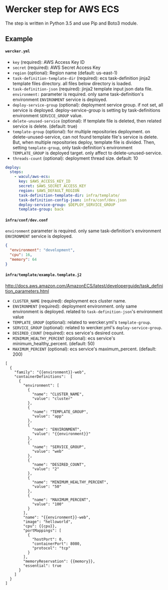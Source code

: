 Wercker step for AWS ECS
=======================

The step is written in Python 3.5 and use Pip and Boto3 module.

## Example

#### `wercker.yml`


* `key` (required): AWS Access Key ID
* `secret` (required): AWS Secret Access Key
* `region` (optional): Region name (default: us-east-1)
* `task-definition-template-dir` (required): ecs task-definition jinja2 template files directory. all files below directory is loaded.
* `task-definition-json` (required): jinja2 template input json data file. `environment:` parameter is required. only same task-definition's environment `ENVIRONMENT` service is deployed.
* `deploy-service-group` (optional): deployment service group. if not set, all service is deployed. deploy-service-group is setting by task-definitions environment `SERVICE_GROUP` value.
* `delete-unused-service` (optional): If template file is deleted, then related service is delete.  (default: true)
* `template-group` (optional): for multiple repositories deployment. on delete-unused-service, can not found template file's service is delete. But, when multiple repositories deploy, template file is divided. Then, setting `template-group`,  only task-definition's environment `TEMPLATE_GROUP` is deployed target.  only affect to delete-unused-service.
* `threads-count` (optional): deployment thread size. default: 10

```yml
deploy:
  steps:
    - wacul/aws-ecs:
      key: $AWS_ACCESS_KEY_ID
      secret: $AWS_SECRET_ACCESS_KEY
      region: $AWS_DEFAULT_REGION
      task-definition-template-dir: infra/template/
      task-definition-config-json: infra/conf/dev.json
      deploy-service-group: $DEPLOY_SERVICE_GROUP
      template-group: back
```

#### `infra/conf/dev.conf`

`environment` parameter is required. only same task-definition's environment `ENVIRONMENT` service is deployed.

```json
{
  "environment": "development",
  "cpu": 16,
  "memory": 64
}
```

#### `infra/template/example.template.j2`

http://docs.aws.amazon.com/AmazonECS/latest/developerguide/task_definition_parameters.html

* `CLUSTER_NAME` (required): deployment ecs cluster name.
* `ENVIRONMENT` (required): deployment environment. only same environment is deployed. related to `task-definition-json`'s environment value
* `TEMPLATE_GROUP` (optional): related to wercker.yml's `template-group`.
* `SERVICE_GROUP` (optional): related to wercker.yml's `deploy-service-group`.
* `DESIRED_COUNT` (required): ecs service's desired count.
* `MINIMUM_HEALTHY_PERCENT` (optional): ecs service's minimum_healthy_percent. (default: 50)
* `MAXIMUM_PERCENT` (optional): ecs service's maximum_percent. (default: 200)


```
[
  {
    "family": "{{environment}}-web",
    "containerDefinitions":  [
      {
        "environment": [
          {
            "name": "CLUSTER_NAME",
            "value": "cluster"
          },
          {
            "name": "TEMPLATE_GROUP",
            "value": "app"
          },
          {
            "name": "ENVIRONMENT",
            "value": "{{environment}}"
          },
          {
            "name": "SERVICE_GROUP",
            "value": "web"
          },
          {
            "name": "DESIRED_COUNT",
            "value": "2"
          },
          {
            "name": "MINIMUM_HEALTHY_PERCENT",
            "value": "50"
          },
          {
            "name": "MAXIMUM_PERCENT",
            "value": "100"
          }
        ],
        "name": "{{environment}}-web",
        "image": "helloworld",
        "cpu": {{cpu}},
        "portMappings": [
          {
            "hostPort": 0,
            "containerPort": 8080,
            "protocol": "tcp"
          }
        ],
        "memoryReservation": {{memory}},
        "essential": true
      }
    ]
  }
]
```
